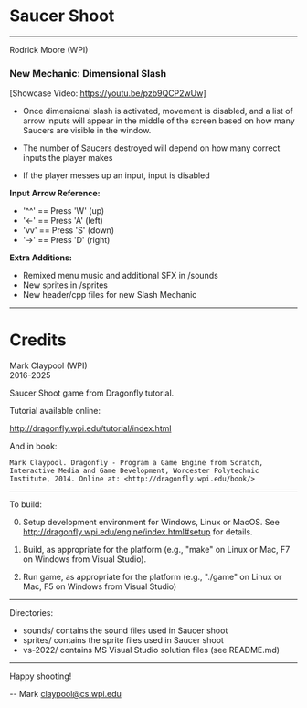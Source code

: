 # Saucer Shoot
--------------------------------------------------------------------

Rodrick Moore (WPI)

### New Mechanic: Dimensional Slash
[Showcase Video: https://youtu.be/pzb9QCP2wUw]

* Once dimensional slash is activated, movement is disabled, and
  a list of arrow inputs will appear in the middle of the screen 
  based on how many Saucers are visible in the window.

* The number of Saucers destroyed will depend on how many 
  correct inputs the player makes

* If the player messes up an input, input is disabled

<b>Input Arrow Reference:</b>
<ul>
    <li>'^^' == Press 'W' (up)</li>
    <li>'<-' == Press 'A' (left)</li>
    <li>'vv' == Press 'S' (down)</li>
    <li>'->' == Press 'D' (right)</li>
</ul>

<b>Extra Additions:</b>
- Remixed menu music and additional SFX in /sounds
- New sprites in /sprites
- New header/cpp files for new Slash Mechanic

--------------------------------------------------------------------
# Credits
Mark Claypool (WPI)  
2016-2025

Saucer Shoot game from Dragonfly tutorial.

Tutorial available online:

<http://dragonfly.wpi.edu/tutorial/index.html>

And in book:

    Mark Claypool. Dragonfly - Program a Game Engine from Scratch,
    Interactive Media and Game Development, Worcester Polytechnic
    Institute, 2014. Online at: <http://dragonfly.wpi.edu/book/>

--------------------------------------------------------------------

To build:

0) Setup development environment for Windows, Linux or MacOS.  See <http://dragonfly.wpi.edu/engine/index.html#setup> for details.

1) Build, as appropriate for the platform (e.g., "make" on Linux or Mac, F7 on Windows from Visual Studio).

2) Run game, as appropriate for the platform (e.g., "./game" on Linux or Mac, F5 on Windows from Visual Studio)

--------------------------------------------------------------------

Directories:

<ul>
    <li>sounds/ contains the sound files used in Saucer shoot</li>
    <li>sprites/ contains the sprite files used in Saucer shoot</li>
    <li>vs-2022/ contains MS Visual Studio solution files (see README.md)
</ul>

--------------------------------------------------------------------

Happy shooting!

-- Mark
claypool@cs.wpi.edu
